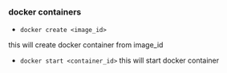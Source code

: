 ### docker containers

- `docker create <image_id>`

this will create docker container from image_id

- `docker start <container_id>`
  this will start docker container
